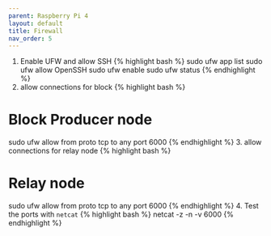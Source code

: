 ```yaml
---
parent: Raspberry Pi 4
layout: default
title: Firewall
nav_order: 5
---
```


1. Enable UFW and allow SSH
{% highlight bash %}
sudo ufw app list
sudo ufw allow OpenSSH
sudo ufw enable
sudo ufw status
{% endhighlight %}
2. allow connections for block
{% highlight bash %}
# Block Producer node
sudo ufw allow from <relaynode ip address> proto tcp to any port 6000
{% endhighlight %}
3. allow connections for relay node
{% highlight bash %}
# Relay node
sudo ufw allow from <block ip address> proto tcp to any port 6000
{% endhighlight %}
4. Test the ports with `netcat`
{% highlight bash %}
netcat -z -n -v <ip address> 6000
{% endhighlight %}
